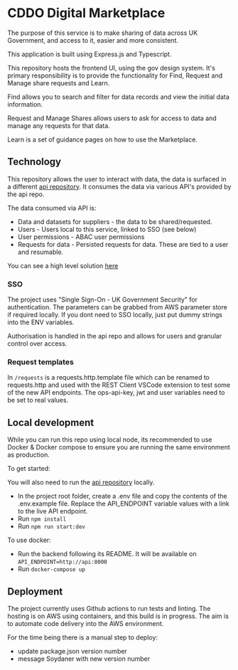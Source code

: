 # CDDO Digital Marketplace

The purpose of this service is to make sharing of data across UK Government, and access to it, easier and more consistent.

This application is built using Express.js and Typescript.

This repository hosts the frontend UI, using the gov design system. It's primary responsibility is to provide the functionality for Find, Request and Manage share requests and Learn.

Find allows you to search and filter for data records and view the initial data information.

Request and Manage Shares allows users to ask for access to data and manage any requests for that data.

Learn is a set of guidance pages on how to use the Marketplace.

## Technology

This repository allows the user to interact with data, the data is surfaced in a different [api repository](https://github.com/co-cddo/data-marketplace-api). It consumes the data via various API's provided by the api repo.

The data consumed via API is:

- Data and datasets for suppliers - the data to be shared/requested.
- Users - Users local to this service, linked to SSO (see below)
- User permissions - ABAC user permissions
- Requests for data - Persisted requests for data. These are tied to a user and resumable.

You can see a high level solution [here](./docs/high-level.jpg)

### SSO

The project uses "Single Sign-On - UK Government Security" for authentication. The parameters can be grabbed from AWS parameter store if required locally. If you dont need to SSO locally, just put dummy strings into the ENV variables.

Authorisation is handled in the api repo and allows for users and granular control over access.

### Request templates

In `/requests` is a requests.http.template file which can be renamed to requests.http and used with the REST Client VSCode extension to test some of the new API endpoints. The ops-api-key, jwt and user variables need to be set to real values.

## Local development

While you can run this repo using local node, its recommended to use Docker & Docker compose to ensure you are running the same environment as production.

To get started:

You will also need to run the [api repository](https://github.com/co-cddo/data-marketplace-api) locally.

- In the project root folder, create a .env file and copy the contents of the .env.example file. Replace the API_ENDPOINT variable values with a link to the live API endpoint.
- Run `npm install`
- Run `npm run start:dev`

To use docker:

- Run the backend following its README. It will be available on `API_ENDPOINT=http://api:8000`
- Run `docker-compose up`

## Deployment

The project currently uses Github actions to run tests and linting. The hosting is on AWS using containers, and this build is in progress.
The aim is to automate code delivery into the AWS environment.

For the time being there is a manual step to deploy:

- update package.json version number
- message Soydaner with new version number
